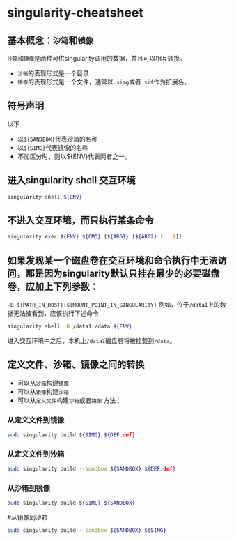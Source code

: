 # singularity-cheatsheet

## 基本概念：`沙箱`和`镜像`
`沙箱`和`镜像`是两种可供singularity调用的数据，并且可以相互转换。
- `沙箱`的表现形式是一个目录
- `镜像`的表现形式是一个文件，通常以`.simg`或者`.sif`作为扩展名。

## 符号声明
以下
- 以`${SANDBOX}`代表沙箱的名称
- 以`${SIMG}`代表镜像的名称
- 不加区分时，则以${ENV}代表两者之一。

## 进入singularity shell 交互环境
```bash
singularity shell ${ENV}
```

## 不进入交互环境，而只执行某条命令
```bash
singularity exec ${ENV} ${CMD} [${ARG1} [${ARG2} [...]]]
```

## 如果发现某一个磁盘卷在交互环境和命令执行中无法访问，那是因为singularity默认只挂在最少的必要磁盘卷，应加上下列参数：
`-B ${PATH_IN_HOST}:${MOUNT_POINT_IN_SINGULARITY}`
例如，位于`/data1`上的数据无法被看到，应该执行下述命令
```bash
singularity shell -B /data1:/data ${ENV}
```
进入交互环境中之后，本机上`/data1`磁盘卷将被挂载到`/data`。

## 定义文件、沙箱、镜像之间的转换
- 可以从`沙箱`构建`镜像`
- 可以从`镜像`构建`沙箱`
- 可以从`定义文件`构建`沙箱`或者`镜像`
方法：
### 从定义文件到镜像
```bash
sudo singularity build ${SIMG} ${DEF.def}
```
### 从定义文件到沙箱
```bash
sudo singularity build --sandbox ${SANDBOX} ${DEF.def}
```
### 从沙箱到镜像
```bash
sudo singularity build ${SIMG} ${SANDBOX}
```

#从镜像到沙箱
```bash
sudo singularity build --sandbox ${SANDBOX} ${SIMG}
```
